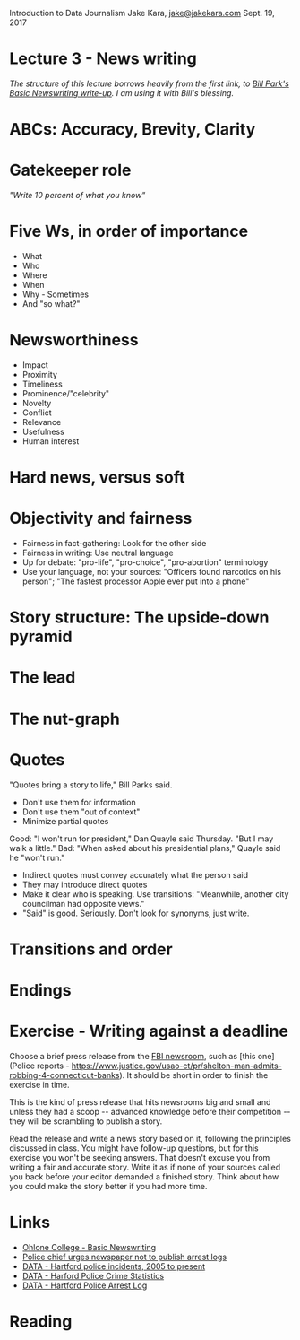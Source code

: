 Introduction to Data Journalism
Jake Kara, jake@jakekara.com
Sept. 19, 2017

# Lecture 3 - News writing

_The structure of this lecture borrows heavily from the first link, to [Bill Park's Basic Newswriting write-up](http://www.ohlone.edu/people/bparks/docs/basicnewswriting.pdf). I am using it with Bill's blessing._

# ABCs: Accuracy, Brevity, Clarity

# Gatekeeper role

_"Write 10 percent of what you know"_

# Five Ws, in order of importance

* What
* Who
* Where
* When
* Why - Sometimes
* And "so what?"

# Newsworthiness

* Impact
* Proximity
* Timeliness
* Prominence/"celebrity"
* Novelty
* Conflict
* Relevance
* Usefulness
* Human interest

# Hard news, versus soft

# Objectivity and fairness

* Fairness in fact-gathering: Look for the other side
* Fairness in writing: Use neutral language
* Up for debate: "pro-life", "pro-choice", "pro-abortion" terminology
* Use your language, not your sources: "Officers found narcotics on his person"; "The fastest processor Apple ever put into a phone"

# Story structure: The upside-down pyramid

# The lead

# The nut-graph

# Quotes

"Quotes bring a story to life," Bill Parks said.

* Don't use them for information
* Don't use them "out of context"
* Minimize partial quotes

Good: "I won't run for president," Dan Quayle said Thursday. "But I may walk a little."
Bad: "When asked about his presidential plans," Quayle said he "won't run."

* Indirect quotes must convey accurately what the person said
* They may introduce direct quotes
* Make it clear who is speaking. Use transitions: "Meanwhile, another city councilman had opposite views."
* "Said" is good. Seriously. Don't look for synonyms, just write.

# Transitions and order

# Endings

# Exercise - Writing against a deadline

Choose a brief press release from the [FBI newsroom](https://www.fbi.gov/news/pressrel), such as [this one](Police reports - https://www.justice.gov/usao-ct/pr/shelton-man-admits-robbing-4-connecticut-banks). It should be short in order to finish the exercise in time.

This is the kind of press release that hits newsrooms big and small and unless they had a scoop -- advanced knowledge before their competition -- they will be scrambling to publish a story. 

Read the release and write a news story based on it, following the principles discussed in class. You might have follow-up questions, but for this exercise you won't be seeking answers. That doesn't excuse you from writing a fair and accurate story. Write it as if none of your sources called you back before your editor demanded a finished story. Think about how you could make the story better if you had more time.

# Links
* [Ohlone College - Basic Newswriting](http://www.ohlone.edu/people/bparks/docs/basicnewswriting.pdf)
* [Police chief urges newspaper not to publish arrest logs](http://www.seattletimes.com/business/police-chief-urges-newspaper-not-to-publish-arrest-logs/)
* [DATA - Hartford police incidents, 2005 to present](https://data.hartford.gov/Public-Safety/Police-Incidents-01012005-to-Current/889t-nwfu)
* [DATA - Harford Police Crime Statistics](http://www.hartford.gov/police/crime-statistics/2017-crime-statistics)
* [DATA - Hartford Police Arrest Log](http://www.hartford.gov/images/police/ArrestLogs/blotter.pdf)

# Reading
